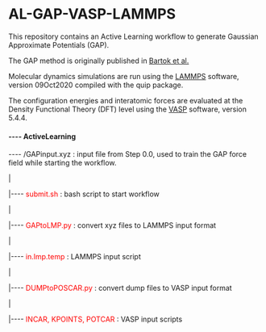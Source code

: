 # AL-GAP-VASP-LAMMPS

This repository contains an Active Learning workflow to generate Gaussian Approximate Potentials (GAP).

The GAP method is originally published in [Bartok et al.](https://journals.aps.org/prl/abstract/10.1103/PhysRevLett.104.136403)

Molecular dynamics simulations are run using the [LAMMPS](https://www.lammps.org/#gsc.tab=0) software, version 09Oct2020 compiled with the quip package.

The configuration energies and interatomic forces are evaluated at the Density Functional Theory (DFT) level using the [VASP](https://www.vasp.at/) software, version 5.4.4.

#### ---- ActiveLearning
---- /GAPinput.xyz : input file from Step 0.0, used to train the GAP force field while starting the workflow.

|

|---- <font color = 'red'>submit.sh</font> : bash script to start workflow

|

|---- <font color = 'red'>GAPtoLMP.py </font>: convert xyz files to LAMMPS input format

|

|---- <font color = 'red'>in.lmp.temp </font>: LAMMPS input script

|

|---- <font color = 'red'>DUMPtoPOSCAR.py</font> : convert dump files to VASP input format

|

|---- <font color = 'red'>INCAR, KPOINTS, POTCAR</font> : VASP input scripts
